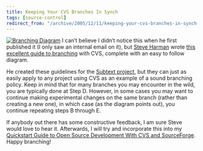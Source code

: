 ```yaml
---
title: Keeping Your CVS Branches In Synch
tags: [source-control]
redirect_from: "/archive/2005/12/11/keeping-your-cvs-branches-in-synch.aspx/"
---
```


[![Branching
Diagram](https://haacked.com/assets/images/CVS_HowTo_SyncBranches.png)](http://stevenharman.net/blog/archive/2005/11/01/keepCVSBranchInSync.aspx)
I can’t believe I didn’t notice this when he first published it (I only
saw an internal email on it), but [Steve
Harman](http://stevenharman.net/blog/) wrote [this excellent guide to
branching](http://stevenharman.net/blog/archive/2005/11/01/keepCVSBranchInSync.aspx)
with CVS, complete with an easy to follow diagram.

He created these guidelines for the [Subtext
project](http://subtextproject.com/), but they can just as easily apply
to any project using CVS as an example of a sound branching policy. Keep
in mind that for many branches you may encounter in the wild, you are
typically done at Step D. However, in some cases you may want to
continue making experimental changes on the same branch (rather than
creating a new one), in which case (as the diagram points out), you
continue repeating steps B through E.

If anybody out there has some constructive feedback, I am sure Steve
would love to hear it. Afterwards, I will try and incorporate this into
my [Quickstart Guide to Open Source Development With CVS and
SourceForge](https://haacked.com/archive/2005/05/12/3178.aspx). Happy
branching!

